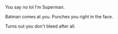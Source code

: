 You say no lol I'm Superman.

Batman comes at you. Punches you right in the face.

Turns out you don't bleed after all.